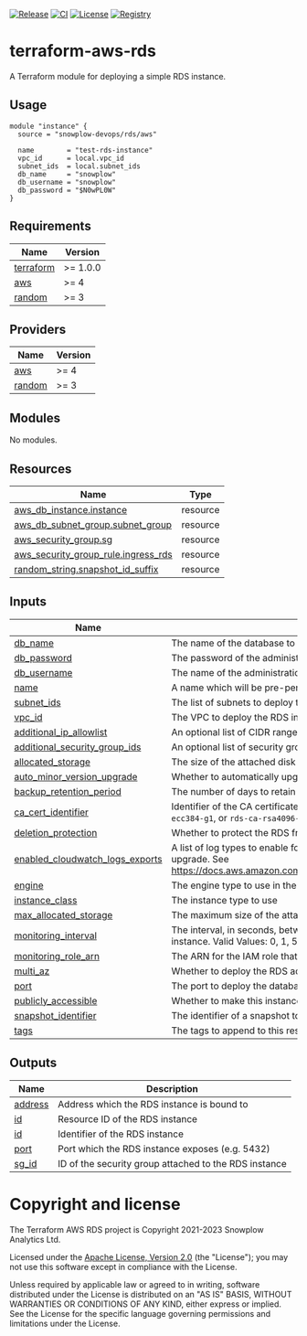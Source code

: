 [![Release][release-image]][release] [![CI][ci-image]][ci] [![License][license-image]][license] [![Registry][registry-image]][registry]

# terraform-aws-rds

A Terraform module for deploying a simple RDS instance.

## Usage

```hcl
module "instance" {
  source = "snowplow-devops/rds/aws"

  name        = "test-rds-instance"
  vpc_id      = local.vpc_id
  subnet_ids  = local.subnet_ids
  db_name     = "snowplow"
  db_username = "snowplow"
  db_password = "$N0wPL0W"
}
```

## Requirements

| Name | Version |
|------|---------|
| <a name="requirement_terraform"></a> [terraform](#requirement\_terraform) | >= 1.0.0 |
| <a name="requirement_aws"></a> [aws](#requirement\_aws) | >= 4 |
| <a name="requirement_random"></a> [random](#requirement\_random) | >= 3 |

## Providers

| Name | Version |
|------|---------|
| <a name="provider_aws"></a> [aws](#provider\_aws) | >= 4 |
| <a name="provider_random"></a> [random](#provider\_random) | >= 3 |

## Modules

No modules.

## Resources

| Name | Type |
|------|------|
| [aws_db_instance.instance](https://registry.terraform.io/providers/hashicorp/aws/latest/docs/resources/db_instance) | resource |
| [aws_db_subnet_group.subnet_group](https://registry.terraform.io/providers/hashicorp/aws/latest/docs/resources/db_subnet_group) | resource |
| [aws_security_group.sg](https://registry.terraform.io/providers/hashicorp/aws/latest/docs/resources/security_group) | resource |
| [aws_security_group_rule.ingress_rds](https://registry.terraform.io/providers/hashicorp/aws/latest/docs/resources/security_group_rule) | resource |
| [random_string.snapshot_id_suffix](https://registry.terraform.io/providers/hashicorp/random/latest/docs/resources/string) | resource |

## Inputs

| Name | Description | Type | Default | Required |
|------|-------------|------|---------|:--------:|
| <a name="input_db_name"></a> [db\_name](#input\_db\_name) | The name of the database to create | `string` | n/a | yes |
| <a name="input_db_password"></a> [db\_password](#input\_db\_password) | The password of the administration user to create | `string` | n/a | yes |
| <a name="input_db_username"></a> [db\_username](#input\_db\_username) | The name of the administration user to create | `string` | n/a | yes |
| <a name="input_name"></a> [name](#input\_name) | A name which will be pre-pended to the resources created | `string` | n/a | yes |
| <a name="input_subnet_ids"></a> [subnet\_ids](#input\_subnet\_ids) | The list of subnets to deploy the RDS instance across | `list(string)` | n/a | yes |
| <a name="input_vpc_id"></a> [vpc\_id](#input\_vpc\_id) | The VPC to deploy the RDS instance within | `string` | n/a | yes |
| <a name="input_additional_ip_allowlist"></a> [additional\_ip\_allowlist](#input\_additional\_ip\_allowlist) | An optional list of CIDR ranges to allow traffic from | `list(any)` | `[]` | no |
| <a name="input_additional_security_group_ids"></a> [additional\_security\_group\_ids](#input\_additional\_security\_group\_ids) | An optional list of security groups to attach to the RDS instance | `list(any)` | `[]` | no |
| <a name="input_allocated_storage"></a> [allocated\_storage](#input\_allocated\_storage) | The size of the attached disk in GB | `number` | `10` | no |
| <a name="input_auto_minor_version_upgrade"></a> [auto\_minor\_version\_upgrade](#input\_auto\_minor\_version\_upgrade) | Whether to automatically upgrade minor versions | `bool` | `true` | no |
| <a name="input_backup_retention_period"></a> [backup\_retention\_period](#input\_backup\_retention\_period) | The number of days to retain backups | `number` | `7` | no |
| <a name="input_ca_cert_identifier"></a> [ca\_cert\_identifier](#input\_ca\_cert\_identifier) | Identifier of the CA certificate for the DB instance. Example: `rds-ca-2019`, `rds-ca-rsa2048-g1`, `rds-ca-ecc384-g1`, or `rds-ca-rsa4096-g1`. | `string` | `"rds-ca-2019"` | no |
| <a name="input_deletion_protection"></a> [deletion\_protection](#input\_deletion\_protection) | Whether to protect the RDS from accidental termination | `bool` | `false` | no |
| <a name="input_enabled_cloudwatch_logs_exports"></a> [enabled\_cloudwatch\_logs\_exports](#input\_enabled\_cloudwatch\_logs\_exports) | A list of log types to enable for exporting to CloudWatch Logs. Valid values for postgres are: postgresql and upgrade. See https://docs.aws.amazon.com/AmazonRDS/latest/UserGuide/USER_LogAccess.Concepts.PostgreSQL.html. | `list(string)` | `[]` | no |
| <a name="input_engine"></a> [engine](#input\_engine) | The engine type to use in the RDS instance | `string` | `"postgres"` | no |
| <a name="input_instance_class"></a> [instance\_class](#input\_instance\_class) | The instance type to use | `string` | `"db.t3.micro"` | no |
| <a name="input_max_allocated_storage"></a> [max\_allocated\_storage](#input\_max\_allocated\_storage) | The maximum size of the attached disk in GB - if set higher than allocated\_storage will enable auto-scaling | `number` | `0` | no |
| <a name="input_monitoring_interval"></a> [monitoring\_interval](#input\_monitoring\_interval) | The interval, in seconds, between points when Enhanced Monitoring metrics are collected for the DB instance. Valid Values: 0, 1, 5, 10, 15, 30, 60. | `number` | `0` | no |
| <a name="input_monitoring_role_arn"></a> [monitoring\_role\_arn](#input\_monitoring\_role\_arn) | The ARN for the IAM role that permits RDS to send enhanced monitoring metrics to CloudWatch Logs. | `string` | `""` | no |
| <a name="input_multi_az"></a> [multi\_az](#input\_multi\_az) | Whether to deploy the RDS across multiple availability zones | `bool` | `false` | no |
| <a name="input_port"></a> [port](#input\_port) | The port to deploy the database on | `number` | `5432` | no |
| <a name="input_publicly_accessible"></a> [publicly\_accessible](#input\_publicly\_accessible) | Whether to make this instance accessible over the internet | `bool` | `false` | no |
| <a name="input_snapshot_identifier"></a> [snapshot\_identifier](#input\_snapshot\_identifier) | The identifier of a snapshot to restore from | `string` | `""` | no |
| <a name="input_tags"></a> [tags](#input\_tags) | The tags to append to this resource | `map(string)` | `{}` | no |

## Outputs

| Name | Description |
|------|-------------|
| <a name="output_address"></a> [address](#output\_address) | Address which the RDS instance is bound to |
| <a name="output_id"></a> [id](#output\_id) | Resource ID of the RDS instance |
| <a name="output_identifier"></a> [id](#output\_identifier) | Identifier of the RDS instance |
| <a name="output_port"></a> [port](#output\_port) | Port which the RDS instance exposes (e.g. 5432) |
| <a name="output_sg_id"></a> [sg\_id](#output\_sg\_id) | ID of the security group attached to the RDS instance |

# Copyright and license

The Terraform AWS RDS project is Copyright 2021-2023 Snowplow Analytics Ltd.

Licensed under the [Apache License, Version 2.0][license] (the "License");
you may not use this software except in compliance with the License.

Unless required by applicable law or agreed to in writing, software
distributed under the License is distributed on an "AS IS" BASIS,
WITHOUT WARRANTIES OR CONDITIONS OF ANY KIND, either express or implied.
See the License for the specific language governing permissions and
limitations under the License.

[release]: https://github.com/snowplow-devops/terraform-aws-rds/releases/latest
[release-image]: https://img.shields.io/github/v/release/snowplow-devops/terraform-aws-rds

[ci]: https://github.com/snowplow-devops/terraform-aws-rds/actions?query=workflow%3Aci
[ci-image]: https://github.com/snowplow-devops/terraform-aws-rds/workflows/ci/badge.svg

[license]: https://www.apache.org/licenses/LICENSE-2.0
[license-image]: https://img.shields.io/badge/license-Apache--2-blue.svg?style=flat

[registry]: https://registry.terraform.io/modules/snowplow-devops/rds/aws/latest
[registry-image]: https://img.shields.io/static/v1?label=Terraform&message=Registry&color=7B42BC&logo=terraform
